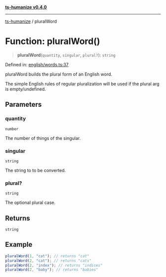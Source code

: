 [**ts-humanize v0.4.0**](../README.md)

***

[ts-humanize](../README.md) / pluralWord

# Function: pluralWord()

> **pluralWord**(`quantity`, `singular`, `plural?`): `string`

Defined in: [english/words.ts:37](https://github.com/Shiv-SB/ts-humanize/blob/28b6c4fe653b4af34bfa09de7ea701f96d00b0f4/src/english/words.ts#L37)

pluralWord builds the plural form of an English word.

The simple English rules of regular pluralization will be used
if the plural arg is empty/undefined.

## Parameters

### quantity

`number`

The number of things of the singular.

### singular

`string`

The string to to be converted.

### plural?

`string`

The optional plural case.

## Returns

`string`

## Example

```ts
pluralWord(1, "cat"); // returns "cat"
pluralWord(2, "cat"); // returns "cats"
pluralWord(2, "index"); // returns "indices"
pluralWord(2, "baby"); // returns "babies"
```
